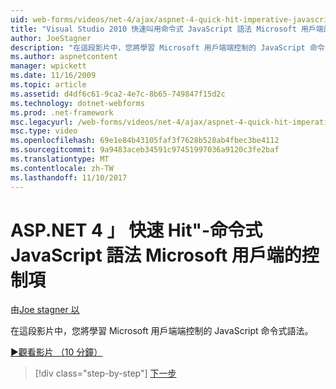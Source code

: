 ```yaml
---
uid: web-forms/videos/net-4/ajax/aspnet-4-quick-hit-imperative-javascript-syntax-for-microsoft-client-side-controls
title: "Visual Studio 2010 快速叫用命令式 JavaScript 語法 Microsoft 用戶端的控制 |Microsoft 文件"
author: JoeStagner
description: "在這段影片中，您將學習 Microsoft 用戶端端控制的 JavaScript 命令式語法。"
ms.author: aspnetcontent
manager: wpickett
ms.date: 11/16/2009
ms.topic: article
ms.assetid: d4df6c61-9ca2-4e7c-8b65-749847f15d2c
ms.technology: dotnet-webforms
ms.prod: .net-framework
msc.legacyurl: /web-forms/videos/net-4/ajax/aspnet-4-quick-hit-imperative-javascript-syntax-for-microsoft-client-side-controls
msc.type: video
ms.openlocfilehash: 69e1e84b43105faf3f7628b528ab4fbec3be4112
ms.sourcegitcommit: 9a9483aceb34591c97451997036a9120c3fe2baf
ms.translationtype: MT
ms.contentlocale: zh-TW
ms.lasthandoff: 11/10/2017
---
```

<a name="aspnet-4-quick-hit---imperative-javascript-syntax-for-microsoft-client-side-controls"></a>ASP.NET 4 」 快速 Hit"-命令式 JavaScript 語法 Microsoft 用戶端的控制項
====================
由[Joe stagner 以](https://github.com/JoeStagner)

在這段影片中，您將學習 Microsoft 用戶端端控制的 JavaScript 命令式語法。 

[&#9654;觀看影片 （10 分鐘）](https://channel9.msdn.com/Blogs/ASP-NET-Site-Videos/aspnet-4-quick-hit-imperative-javascript-syntax-for-microsoft-client-side-controls)

>[!div class="step-by-step"]
[下一步](aspnet-4-quick-hit-the-scriptloader.md)
